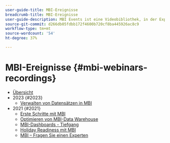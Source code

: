 ```yaml
---
user-guide-title: MBI-Ereignisse
breadcrumb-title: MBI-Ereignisse
user-guide-description: MBI Events ist eine Videobibliothek, in der Experten und Kollegen ihre Gedanken und Ideen zu Adobe Commerce teilen.
source-git-commit: d266db05fdbb172f4600b720cf8ba445926ac8c9
workflow-type: tm+mt
source-wordcount: '54'
ht-degree: 37%

---
```



# MBI-Ereignisse  {#mbi-webinars-recordings}

+ [Übersicht](overview.md)
+ 2023 {#2023}
   + [Verwalten von Datensätzen in MBI](2023/manage-data-sets.md)
+ 2021 {#2021}
   + [Erste Schritte mit MBI](2021-22/getting-started.md)
   + [Optimieren von MBI-Data Warehouse](2021-22/optimize-data-warehouse.md)
   + [MBI-Dashboards - Tiefgang](2021-22/dashboards-deep-dive.md)
   + [Holiday Readiness mit MBI](2021-22/holiday-readiness.md)
   + [MBI – Fragen Sie einen Experten](2021-22/ask-expert.md)

<!--+ Commerce Events {#commerce-events}
  + [Overview](commerce-events/overview.md)
  + 2022 {#2022}
    + [Top Tips and Tricks for Adobe Campaign Standard](customer-journeys/2022/tips-and-tricks.md)
    + [Develop and customize data models in Adobe Campaign Classic](customer-journeys/2022/data-models.md)

+ Data and insights {#commerce-release-updates}
  + [Overview](commerce-release-updates/overview.md)
  + 2022 {#2022}
    + [Innovations and trends](data-and-insights/2022/innovations.md)
    + [Sensei and Analysis Workspace](data-and-insights/2022/sensei.md)
    + [Personalize and automate with Adobe Target](data-and-insights/2022/personalize.md)
    + [Analytics and Target applications for Mobile and Apps](data-and-insights/2022/mobile-and-apps.md)
    + [Cross Device Analytics and Customer Journey Analytics](data-and-insights/2022/cross-device-analytics.md) -->